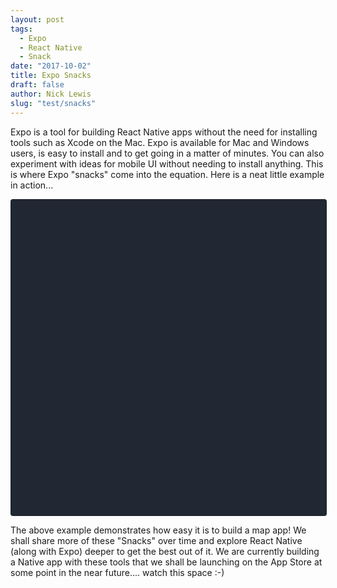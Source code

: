 ```yaml
---
layout: post
tags: 
  - Expo
  - React Native
  - Snack
date: "2017-10-02"
title: Expo Snacks
draft: false
author: Nick Lewis
slug: "test/snacks"
---
```

Expo is a tool for building React Native apps without the need for installing tools such as Xcode on the Mac. Expo is available for Mac and Windows users, is easy to install and to get going in a matter of minutes. You can also experiment with ideas for mobile UI  without needing to install anything. This is where Expo "snacks" come into the equation. Here is a neat little example in action...

<div data-snack-id="rkw1m42B-" data-snack-platform="ios" data-snack-preview="true" data-snack-theme="dark" style="overflow:hidden;background:#212733;border:1px solid rgba(0,0,0,.16);border-radius:4px;height:505px;width:100%"></div>
<script async src="https://snack.expo.io/embed.js"></script>

The above example demonstrates how easy it is to build a map app! We shall share more of these "Snacks" over time and explore React Native (along with Expo) deeper to get the best out of it. We are currently building a Native app with these tools that we shall be launching on the App Store at some point in the near future.... watch this space :-)